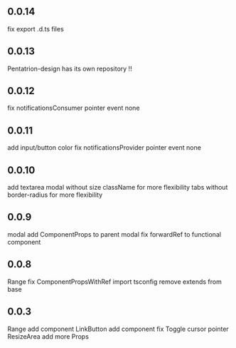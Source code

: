 ## 0.0.14

fix export .d.ts files

## 0.0.13

Pentatrion-design has its own repository !!

## 0.0.12
fix notificationsConsumer pointer event none

## 0.0.11

add input/button color
fix notificationsProvider pointer event none

## 0.0.10

add textarea
modal without size className for more flexibility
tabs without border-radius for more flexibility

## 0.0.9

modal add ComponentProps to parent
modal fix forwardRef to functional component

## 0.0.8

Range fix ComponentPropsWithRef import
tsconfig remove extends from base

## 0.0.3

Range add component
LinkButton add component
fix Toggle cursor pointer
ResizeArea add more Props
